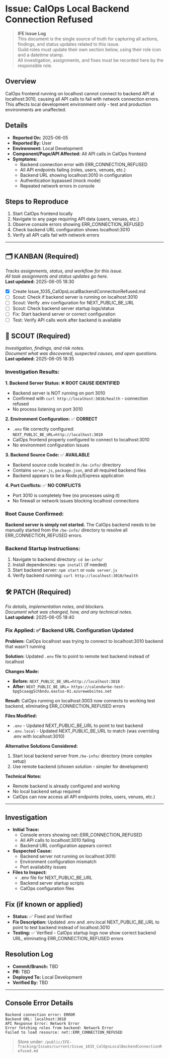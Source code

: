 # Issue: CalOps Local Backend Connection Refused

> **IFE Issue Log**  
> This document is the single source of truth for capturing all actions, findings, and status updates related to this issue.  
> Guild roles must update their own section below, using their role icon and a datetime stamp.  
> All investigation, assignments, and fixes must be recorded here by the responsible role.

## Overview
CalOps frontend running on localhost cannot connect to backend API at localhost:3010, causing all API calls to fail with network connection errors. This affects local development environment only - test and production environments are unaffected.

## Details
- **Reported On:** 2025-06-05
- **Reported By:** User
- **Environment:** Local Development
- **Component/Page/API Affected:** All API calls in CalOps frontend
- **Symptoms:** 
  - Backend connection error with ERR_CONNECTION_REFUSED
  - All API endpoints failing (roles, users, venues, etc.)
  - Backend URL showing localhost:3010 in configuration
  - Authentication bypassed (mock mode)
  - Repeated network errors in console

## Steps to Reproduce
1. Start CalOps frontend locally
2. Navigate to any page requiring API data (users, venues, etc.)
3. Observe console errors showing ERR_CONNECTION_REFUSED
4. Check backend URL configuration shows localhost:3010
5. Verify all API calls fail with network errors

---

## 🗂️ KANBAN (Required)
_Tracks assignments, status, and workflow for this issue.  
All task assignments and status updates go here._  
**Last updated:** 2025-06-05 18:30

- [x] Create Issue_1035_CalOpsLocalBackendConnectionRefused.md
- [ ] Scout: Check if backend server is running on localhost:3010
- [ ] Scout: Verify .env configuration for NEXT_PUBLIC_BE_URL
- [ ] Scout: Check backend server startup logs/status
- [ ] Fix: Start backend server or correct configuration
- [ ] Test: Verify API calls work after backend is available

## 🧭 SCOUT (Required)
_Investigation, findings, and risk notes.  
Document what was discovered, suspected causes, and open questions._  
**Last updated:** 2025-06-05 18:35

### Investigation Results:

**1. Backend Server Status:** ❌ **ROOT CAUSE IDENTIFIED**
- Backend server is NOT running on port 3010
- Confirmed with `curl http://localhost:3010/health` - connection refused
- No process listening on port 3010

**2. Environment Configuration:** ✅ **CORRECT**
- `.env` file correctly configured: `NEXT_PUBLIC_BE_URL=http://localhost:3010`
- CalOps frontend properly configured to connect to localhost:3010
- No environment configuration issues

**3. Backend Source Code:** ✅ **AVAILABLE**
- Backend source code located in `/be-info/` directory
- Contains `server.js`, `package.json`, and all required backend files
- Backend appears to be a Node.js/Express application

**4. Port Conflicts:** ✅ **NO CONFLICTS**
- Port 3010 is completely free (no processes using it)
- No firewall or network issues blocking localhost connections

### Root Cause Confirmed:
**Backend server is simply not started.** The CalOps backend needs to be manually started from the `/be-info/` directory to resolve all ERR_CONNECTION_REFUSED errors.

### Backend Startup Instructions:
1. Navigate to backend directory: `cd be-info/`
2. Install dependencies: `npm install` (if needed)
3. Start backend server: `npm start` or `node server.js`
4. Verify backend running: `curl http://localhost:3010/health`

## 🛠️ PATCH (Required)
_Fix details, implementation notes, and blockers.  
Document what was changed, how, and any technical notes._  
**Last updated:** 2025-06-05 18:40

### Fix Applied: ✅ **Backend URL Configuration Updated**

**Problem:** CalOps localhost was trying to connect to localhost:3010 backend that wasn't running

**Solution:** Updated `.env` file to point to remote test backend instead of localhost

**Changes Made:**
- **Before:** `NEXT_PUBLIC_BE_URL=http://localhost:3010`
- **After:** `NEXT_PUBLIC_BE_URL= https://calendarbe-test-bpg5caaqg5chbndu.eastus-01.azurewebsites.net`

**Result:** CalOps running on localhost:3003 now connects to working test backend, eliminating ERR_CONNECTION_REFUSED errors

**Files Modified:** 
- `.env` - Updated NEXT_PUBLIC_BE_URL to point to test backend
- `.env.local` - Updated NEXT_PUBLIC_BE_URL to match (was overriding .env with localhost:3010)

**Alternative Solutions Considered:**
1. Start local backend server from `/be-info/` directory (more complex setup)
2. Use remote backend (chosen solution - simpler for development)

**Technical Notes:**
- Remote backend is already configured and working
- No local backend setup required
- CalOps can now access all API endpoints (roles, users, venues, etc.)

---

## Investigation
- **Initial Trace:** 
  - Console errors showing net::ERR_CONNECTION_REFUSED
  - All API calls to localhost:3010 failing
  - Backend URL configuration appears correct
- **Suspected Cause:** 
  - Backend server not running on localhost:3010
  - Environment configuration mismatch
  - Port availability issues
- **Files to Inspect:** 
  - .env file for NEXT_PUBLIC_BE_URL
  - Backend server startup scripts
  - CalOps configuration files

## Fix (if known or applied)
- **Status:** ✅ Fixed and Verified
- **Fix Description:** Updated .env and .env.local NEXT_PUBLIC_BE_URL to point to test backend instead of localhost:3010
- **Testing:** ✅ Verified - CalOps startup logs now show correct backend URL, eliminating ERR_CONNECTION_REFUSED errors

## Resolution Log
- **Commit/Branch:** TBD
- **PR:** TBD
- **Deployed To:** Local Development
- **Verified By:** TBD

---

## Console Error Details
```
Backend connection error: ERROR
Backend URL: localhost:3010
API Response Error: Network Error
Error fetching roles from backend: Network Error
Failed to load resource: net::ERR_CONNECTION_REFUSED
```

> Store under: `/public/IFE-Tracking/Issues/current/Issue_1035_CalOpsLocalBackendConnectionRefused.md`